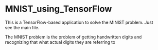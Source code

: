# MNIST_using_TensorFlow

This is a TensorFlow-based application to solve the MINIST problem. Just see the main file.

The MNIST problem is the problem of getting handwritten digits and recognizing that what actual digits they are referring to
